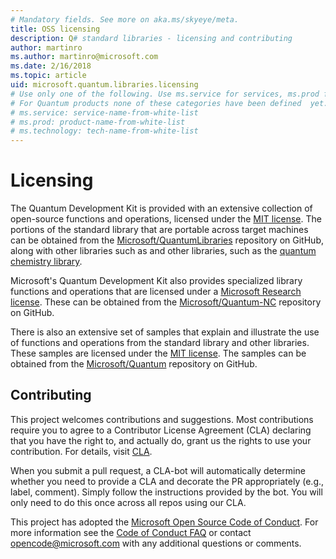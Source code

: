 ```yaml
---
# Mandatory fields. See more on aka.ms/skyeye/meta.
title: OSS licensing
description: Q# standard libraries - licensing and contributing
author: martinro
ms.author: martinro@microsoft.com 
ms.date: 2/16/2018
ms.topic: article
uid: microsoft.quantum.libraries.licensing
# Use only one of the following. Use ms.service for services, ms.prod for on-prem. Remove the # before the relevant field.
# For Quantum products none of these categories have been defined  yet.
# ms.service: service-name-from-white-list
# ms.prod: product-name-from-white-list
# ms.technology: tech-name-from-white-list
---
```

# Licensing #

The Quantum Development Kit is provided with an extensive collection of open-source functions and operations, licensed under the [MIT license](https://github.com/Microsoft/Quantum/blob/master/LICENSE.txt).
The portions of the standard library that are portable across target machines can be obtained from the [Microsoft/QuantumLibraries](https://github.com/Microsoft/QuantumLibraries) repository on GitHub, along with other libraries such as  and other libraries, such as the [quantum chemistry library](xref:microsoft.quantum.chemistry.concepts.intro).

Microsoft's Quantum Development Kit also provides specialized library functions and operations that are licensed under a [Microsoft Research license](https://github.com/Microsoft/Quantum-NC/blob/master/LICENSE).
These can be obtained from the [Microsoft/Quantum-NC](https://github.com/microsoft/quantum-nc) repository on GitHub.

There is also an extensive set of samples that explain and illustrate the use of functions and operations from the standard library and other libraries.
These samples are licensed under the [MIT license](https://github.com/Microsoft/Quantum/blob/master/LICENSE.txt).
The samples can be obtained from the [Microsoft/Quantum](https://github.com/Microsoft/Quantum) repository on GitHub.

## Contributing ##

This project welcomes contributions and suggestions.
Most contributions require you to agree to a
Contributor License Agreement (CLA) declaring that you have the right to, and actually do, grant us
the rights to use your contribution. For details, visit [CLA](https://cla.microsoft.com).

When you submit a pull request, a CLA-bot will automatically determine whether you need to provide
a CLA and decorate the PR appropriately (e.g., label, comment). Simply follow the instructions
provided by the bot. You will only need to do this once across all repos using our CLA.

This project has adopted the [Microsoft Open Source Code of Conduct](https://opensource.microsoft.com/codeofconduct/).
For more information see the [Code of Conduct FAQ](https://opensource.microsoft.com/codeofconduct/faq/) or
contact [opencode@microsoft.com](mailto:opencode@microsoft.com) with any additional questions or comments.
